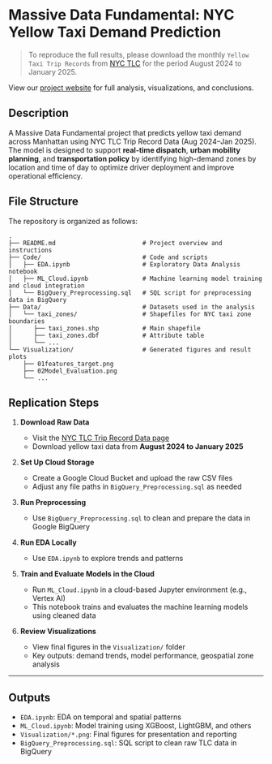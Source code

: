 # Massive Data Fundamental: NYC Yellow Taxi Demand Prediction
> To reproduce the full results, please download the monthly `Yellow Taxi Trip Records` from [NYC TLC](https://www.nyc.gov/site/tlc/about/tlc-trip-record-data.page) for the period August 2024 to January 2025.

View our [project website](https://www.notion.so/Massive-Data-Fundamental-Final-Project-NYC-Yellow-Taxi-Demand-Prediction-1dedc0943b7b80ff890cc49bf38c3476?pvs=4) for full analysis, visualizations, and conclusions.

## Description
A Massive Data Fundamental project that predicts yellow taxi demand across Manhattan using NYC TLC Trip Record Data (Aug 2024–Jan 2025). The model is designed to support **real-time dispatch**, **urban mobility planning**, and **transportation policy** by identifying high-demand zones by location and time of day to optimize driver deployment and improve operational efficiency.


## File Structure
The repository is organized as follows:
```
.
├── README.md                        # Project overview and instructions
├── Code/                            # Code and scripts
│   ├── EDA.ipynb                    # Exploratory Data Analysis notebook
│   ├── ML_Cloud.ipynb               # Machine learning model training and cloud integration
│   └── BigQuery_Preprocessing.sql   # SQL script for preprocessing data in BigQuery
├── Data/                            # Datasets used in the analysis
│   └── taxi_zones/                  # Shapefiles for NYC taxi zone boundaries
│      ├── taxi_zones.shp            # Main shapefile
│      ├── taxi_zones.dbf            # Attribute table
│      └── ...
└── Visualization/                   # Generated figures and result plots
    ├── 01features_target.png
    ├── 02Model_Evaluation.png
    └── ...
```

## Replication Steps

1. **Download Raw Data**
      - Visit the [NYC TLC Trip Record Data page](https://www.nyc.gov/site/tlc/about/tlc-trip-record-data.page)
      - Download yellow taxi data from **August 2024 to January 2025**

2. **Set Up Cloud Storage**
      - Create a Google Cloud Bucket and upload the raw CSV files
      - Adjust any file paths in `BigQuery_Preprocessing.sql` as needed

3. **Run Preprocessing**
      - Use `BigQuery_Preprocessing.sql` to clean and prepare the data in Google BigQuery

4.	**Run EDA Locally**
      - Use `EDA.ipynb` to explore trends and patterns

5.	**Train and Evaluate Models in the Cloud**
      - Run `ML_Cloud.ipynb` in a cloud-based Jupyter environment (e.g., Vertex AI)
      - This notebook trains and evaluates the machine learning models using cleaned data

6. **Review Visualizations**
      - View final figures in the `Visualization/` folder
      - Key outputs: demand trends, model performance, geospatial zone analysis
---

## Outputs

- `EDA.ipynb`: EDA on temporal and spatial patterns
- `ML_Cloud.ipynb`: Model training using XGBoost, LightGBM, and others
- `Visualization/*.png`: Final figures for presentation and reporting
- `BigQuery_Preprocessing.sql`: SQL script to clean raw TLC data in BigQuery
